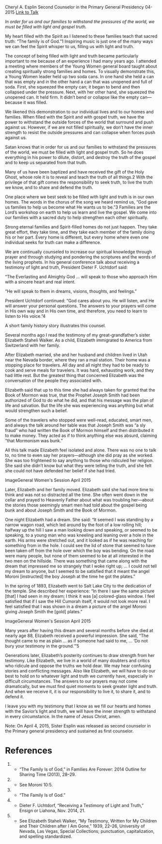 Cheryl A. Esplin
Second Counselor in the Primary General Presidency
04-2015
[Link to Talk](https://www.churchofjesuschrist.org/study/general-conference/2015/04/filling-our-homes-with-light-and-truth?lang=eng)

_In order for us and our families to withstand the pressures of the world, we must be filled with light and gospel truth._

My heart filled with the Spirit as I listened to these families teach that sacred truth: “The family is of God.”1 Inspiring music is just one of the many ways we can feel the Spirit whisper to us, filling us with light and truth.



The concept of being filled with light and truth became particularly important to me because of an experience I had many years ago. I attended a meeting where members of the Young Women general board taught about creating spiritually strong families and homes. To visually demonstrate this, a Young Women leader held up two soda cans. In one hand she held a can that was empty and in the other hand a can that was unopened and full of soda. First, she squeezed the empty can; it began to bend and then collapsed under the pressure. Next, with her other hand, she squeezed the unopened can. It held firm. It didn’t bend or collapse like the empty can—because it was filled.

We likened this demonstration to our individual lives and to our homes and families. When filled with the Spirit and with gospel truth, we have the power to withstand the outside forces of the world that surround and push against us. However, if we are not filled spiritually, we don’t have the inner strength to resist the outside pressures and can collapse when forces push against us.

Satan knows that in order for us and our families to withstand the pressures of the world, we must be filled with light and gospel truth. So he does everything in his power to dilute, distort, and destroy the truth of the gospel and to keep us separated from that truth.

Many of us have been baptized and have received the gift of the Holy Ghost, whose role it is to reveal and teach the truth of all things.2 With the privilege of that gift comes the responsibility to seek truth, to live the truth we know, and to share and defend the truth.

One place where we best seek to be filled with light and truth is in our own homes. The words in the chorus of the song we heard remind us, “God gave us families to help us become what He wants us to be.”3 Families are the Lord’s workshop on earth to help us learn and live the gospel. We come into our families with a sacred duty to help strengthen each other spiritually.

Strong eternal families and Spirit-filled homes do not just happen. They take great effort, they take time, and they take each member of the family doing his or her part. Every home is different, but every home where even one individual seeks for truth can make a difference.

We are continually counseled to increase our spiritual knowledge through prayer and through studying and pondering the scriptures and the words of the living prophets. In his general conference talk about receiving a testimony of light and truth, President Dieter F. Uchtdorf said:

“The Everlasting and Almighty God … will speak to those who approach Him with a sincere heart and real intent.

“He will speak to them in dreams, visions, thoughts, and feelings.”

President Uchtdorf continued: “God cares about you. He will listen, and He will answer your personal questions. The answers to your prayers will come in His own way and in His own time, and therefore, you need to learn to listen to His voice.”4

A short family history story illustrates this counsel.

Several months ago I read the testimony of my great-grandfather’s sister Elizabeth Staheli Walker. As a child, Elizabeth immigrated to America from Switzerland with her family.

After Elizabeth married, she and her husband and children lived in Utah near the Nevada border, where they ran a mail station. Their home was a stopping place for travelers. All day and all night they had to be ready to cook and serve meals for travelers. It was hard, exhausting work, and they had little rest. But the greatest thing that concerned Elizabeth was the conversation of the people they associated with.

Elizabeth said that up to this time she had always taken for granted that the Book of Mormon was true, that the Prophet Joseph Smith had been authorized of God to do what he did, and that his message was the plan of life and salvation. But the life she was experiencing was anything but what would strengthen such a belief.

Some of the travelers who stopped were well-read, educated, smart men, and always the talk around her table was that Joseph Smith was “a sly fraud” who had written the Book of Mormon himself and then distributed it to make money. They acted as if to think anything else was absurd, claiming “that Mormonism was bunk.”

All this talk made Elizabeth feel isolated and alone. There was no one to talk to, no time to even say her prayers—although she did pray as she worked. She was too frightened to say anything to those who ridiculed her religion. She said she didn’t know but what they were telling the truth, and she felt she could not have defended her belief if she had tried.

  ImageGeneral Women's Session April 2015

Later, Elizabeth and her family moved. Elizabeth said she had more time to think and was not so distracted all the time. She often went down in the cellar and prayed to Heavenly Father about what was troubling her—about the stories those seemingly smart men had told about the gospel being bunk and about Joseph Smith and the Book of Mormon.

One night Elizabeth had a dream. She said: “It seemed I was standing by a narrow wagon road, which led around by the foot of a low rolling hill; halfway up the hill I saw a man looking down and speaking, or seemed to be speaking, to a young man who was kneeling and leaning over a hole in the earth. His arms were stretched out, and it looked as if he was reaching for something from in the hole. I could see the lid of stone that seemed to have been taken off from the hole over which the boy was bending. On the road were many people, but none of them seemed to be at all interested in the two men on the hillside. There was something that came along with the dream that impressed me so strangely that I woke right up; … I could not tell my dream to anyone, but I seemed to be satisfied that it meant the angel Moroni [instructed] the boy Joseph at the time he got the plates.”

In the spring of 1893, Elizabeth went to Salt Lake City to the dedication of the temple. She described her experience: “In there I saw the same picture [that] I had seen in my dream; I think it was [a] colored-glass window. I feel satisfied that if I saw the Hill Cumorah itself, it would not look more real. I feel satisfied that I was shown in a dream a picture of the angel Moroni giving Joseph Smith the [gold] plates.”

  ImageGeneral Women's Session April 2015

Many years after having this dream and several months before she died at nearly age 88, Elizabeth received a powerful impression. She said, “The thought came to me as plain … as if someone had said to me, … ‘Do not bury your testimony in the ground.’”5

Generations later, Elizabeth’s posterity continues to draw strength from her testimony. Like Elizabeth, we live in a world of many doubters and critics who ridicule and oppose the truths we hold dear. We may hear confusing stories and conflicting messages. Also like Elizabeth, we will have to do our best to hold on to whatever light and truth we currently have, especially in difficult circumstances. The answers to our prayers may not come dramatically, but we must find quiet moments to seek greater light and truth. And when we receive it, it is our responsibility to live it, to share it, and to defend it.

I leave you with my testimony that I know as we fill our hearts and homes with the Savior’s light and truth, we will have the inner strength to withstand in every circumstance. In the name of Jesus Christ, amen.



Note: On April 4, 2015, Sister Esplin was released as second counselor in the Primary general presidency and sustained as first counselor.

# References
1. - “The Family Is of God,” in Families Are Forever: 2014 Outline for Sharing Time (2013), 28–29.
2. - See Moroni 10:5.
3. - “The Family Is of God.”
4. - Dieter F. Uchtdorf, “Receiving a Testimony of Light and Truth,” Ensign or Liahona, Nov. 2014, 21.
5. - See Elizabeth Staheli Walker, “My Testimony, Written for My Children and Their Children after I Am Gone,” 1939, 22–26, University of Nevada, Las Vegas, Special Collections; punctuation, capitalization, and spelling standardized.